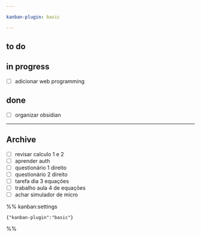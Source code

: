 ```yaml
---

kanban-plugin: basic

---
```


## to do



## in progress

- [ ] adicionar web programming


## done

- [ ] organizar obsidian


***

## Archive

- [ ] revisar calculo 1 e 2
- [ ] aprender auth
- [ ] questionário 1 direito
- [ ] questionário 2 direito
- [ ] tarefa dia 3 equações
- [ ] trabalho aula 4 de equações
- [ ] achar simulador de micro

%% kanban:settings
```
{"kanban-plugin":"basic"}
```
%%
